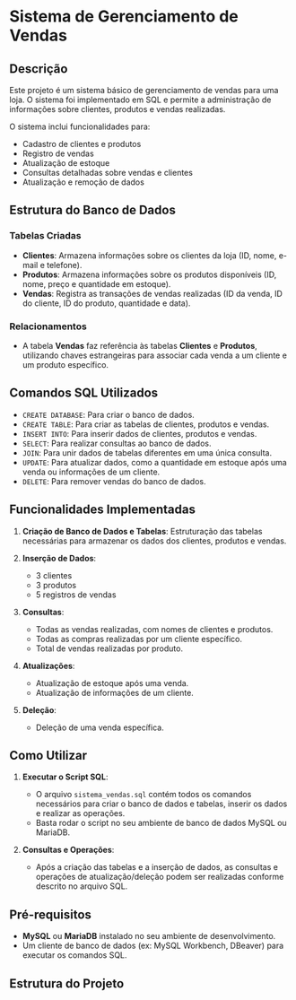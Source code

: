 # Sistema de Gerenciamento de Vendas

## Descrição
Este projeto é um sistema básico de gerenciamento de vendas para uma loja. O sistema foi implementado em SQL e permite a administração de informações sobre clientes, produtos e vendas realizadas.

O sistema inclui funcionalidades para:

- Cadastro de clientes e produtos
- Registro de vendas
- Atualização de estoque
- Consultas detalhadas sobre vendas e clientes
- Atualização e remoção de dados

## Estrutura do Banco de Dados
### Tabelas Criadas
- **Clientes**: Armazena informações sobre os clientes da loja (ID, nome, e-mail e telefone).
- **Produtos**: Armazena informações sobre os produtos disponíveis (ID, nome, preço e quantidade em estoque).
- **Vendas**: Registra as transações de vendas realizadas (ID da venda, ID do cliente, ID do produto, quantidade e data).

### Relacionamentos
- A tabela **Vendas** faz referência às tabelas **Clientes** e **Produtos**, utilizando chaves estrangeiras para associar cada venda a um cliente e um produto específico.

## Comandos SQL Utilizados
- `CREATE DATABASE`: Para criar o banco de dados.
- `CREATE TABLE`: Para criar as tabelas de clientes, produtos e vendas.
- `INSERT INTO`: Para inserir dados de clientes, produtos e vendas.
- `SELECT`: Para realizar consultas ao banco de dados.
- `JOIN`: Para unir dados de tabelas diferentes em uma única consulta.
- `UPDATE`: Para atualizar dados, como a quantidade em estoque após uma venda ou informações de um cliente.
- `DELETE`: Para remover vendas do banco de dados.

## Funcionalidades Implementadas

1. **Criação de Banco de Dados e Tabelas**: Estruturação das tabelas necessárias para armazenar os dados dos clientes, produtos e vendas.
   
2. **Inserção de Dados**:
   - 3 clientes
   - 3 produtos
   - 5 registros de vendas

3. **Consultas**:
   - Todas as vendas realizadas, com nomes de clientes e produtos.
   - Todas as compras realizadas por um cliente específico.
   - Total de vendas realizadas por produto.

4. **Atualizações**:
   - Atualização de estoque após uma venda.
   - Atualização de informações de um cliente.

5. **Deleção**:
   - Deleção de uma venda específica.

## Como Utilizar

1. **Executar o Script SQL**:
   - O arquivo `sistema_vendas.sql` contém todos os comandos necessários para criar o banco de dados e tabelas, inserir os dados e realizar as operações.
   - Basta rodar o script no seu ambiente de banco de dados MySQL ou MariaDB.

2. **Consultas e Operações**:
   - Após a criação das tabelas e a inserção de dados, as consultas e operações de atualização/deleção podem ser realizadas conforme descrito no arquivo SQL.

## Pré-requisitos

- **MySQL** ou **MariaDB** instalado no seu ambiente de desenvolvimento.
- Um cliente de banco de dados (ex: MySQL Workbench, DBeaver) para executar os comandos SQL.

## Estrutura do Projeto
